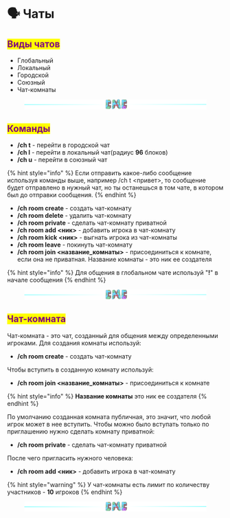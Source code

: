 # 🗣 Чаты

## <mark style="color:purple;">Виды чатов</mark>

* Глобальный
* Локальный
* Городской
* Союзный
* Чат-комнаты

<figure><img src="../.gitbook/assets/gitlab_hr7.svg" alt=""><figcaption></figcaption></figure>

## <mark style="color:purple;">Команды</mark>

* **/ch t** - перейти в городской чат
* **/ch l** - перейти в локальный чат(радиус **96** блоков)
* **/ch u** - перейти в союзный чат

{% hint style="info" %}
Если отправить какое-либо сообщение используя команды выше, например /ch t <привет>, то сообщение будет отправлено в нужный чат, но ты останешься в том чате, в котором был до отправки сообщения.
{% endhint %}

* **/ch room create** - создать чат-комнату
* **/ch room delete** - удалить чат-комнату
* **/ch room private** - сделать чат-комнату приватной
* **/ch room add <ник>** - добавить игрока в чат-комнату
* **/ch room kick <ник>** - выгнать игрока из чат-комнаты
* **/ch room leave** - покинуть чат-комнату
* **/ch room join <название\_комнаты>** - присоединиться к комнате, если она не приватная. Название комнаты - это ник ее создателя

{% hint style="info" %}
Для общения в глобальном чате используй "**!**" в начале сообщения
{% endhint %}

<figure><img src="../.gitbook/assets/gitlab_hr7.svg" alt=""><figcaption></figcaption></figure>

## <mark style="color:purple;">Чат-комната</mark>

Чат-комната - это чат, созданный для общения между определенными игроками. Для создания комнаты используй:

* **/ch room create** - создать чат-комнату

Чтобы вступить в созданную комнату используй:

* **/ch room join <название\_комнаты>** - присоединиться к комнате

{% hint style="info" %}
**Название комнаты** это ник ее создателя
{% endhint %}

По умолчанию созданная комната публичная, это значит, что любой игрок может в нее вступить. Чтобы можно было вступать только по приглашению нужно сделать комнату приватной:

* **/ch room private** - сделать чат-комнату приватной

После чего пригласить нужного человека:

* **/ch room add <ник>** - добавить игрока в чат-комнату

{% hint style="warning" %}
У чат-комнаты есть лимит по количеству участников - **10** игроков
{% endhint %}

<figure><img src="../.gitbook/assets/gitlab_hr7.svg" alt=""><figcaption></figcaption></figure>
